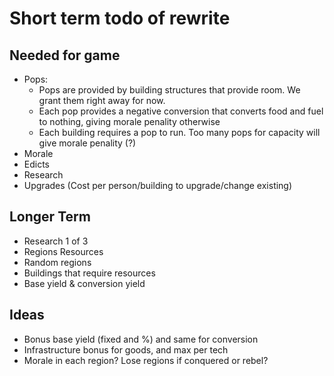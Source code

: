 # Short term todo of rewrite

## Needed for game

- Pops:
    - Pops are provided by building structures that provide room. We grant them right away for now. 
    - Each pop provides a negative conversion that converts food and fuel to nothing, giving morale penality otherwise
    - Each building requires a pop to run. Too many pops for capacity will give morale penality (?)
- Morale
- Edicts
- Research
- Upgrades (Cost per person/building to upgrade/change existing)

## Longer Term

- Research 1 of 3
- Regions Resources
- Random regions
- Buildings that require resources
- Base yield & conversion yield

## Ideas

- Bonus base yield (fixed and %) and same for conversion
- Infrastructure bonus for goods, and max per tech
- Morale in each region? Lose regions if conquered or rebel?
